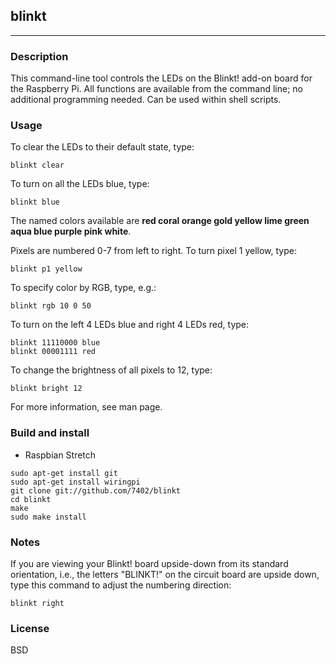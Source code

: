## blinkt

---

### Description

This command-line tool controls the LEDs on the Blinkt! add-on board for the Raspberry Pi. All functions are available
from the command line; no additional programming needed. Can be used within shell scripts.

### Usage

To clear the LEDs to their default state, type:
```
blinkt clear
```

To turn on all the LEDs blue, type:
```
blinkt blue
```

The named colors available are **red coral orange gold yellow lime green aqua blue purple pink white**.

Pixels are numbered 0-7 from left to right. To turn pixel 1 yellow, type:
```
blinkt p1 yellow
```

To specify color by RGB, type, e.g.:
```
blinkt rgb 10 0 50
```

To turn on the left 4 LEDs blue and right 4 LEDs red, type:
```
blinkt 11110000 blue
blinkt 00001111 red
```

To change the brightness of all pixels to 12, type:
```
blinkt bright 12
```

For more information, see man page.

### Build and install

* Raspbian Stretch

```
sudo apt-get install git
sudo apt-get install wiringpi
git clone git://github.com/7402/blinkt
cd blinkt
make
sudo make install
```

### Notes

If you are viewing your Blinkt! board upside-down from its standard orientation, i.e., the letters "BLINKT!" on the circuit board are upside down, type this command to adjust the numbering direction:
```
blinkt right
```

### License

BSD
